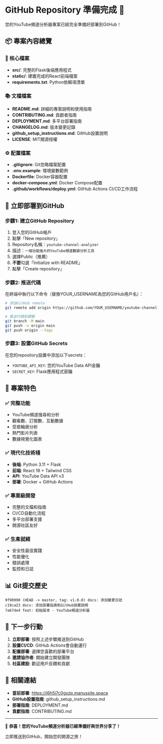 # GitHub Repository 準備完成 🎉

您的YouTube頻道分析器專案已經完全準備好部署到GitHub！

## 📦 專案內容總覽

### 🔧 核心檔案
- **src/**: 完整的Flask後端應用程式
- **static/**: 建置完成的React前端檔案
- **requirements.txt**: Python依賴項清單

### 📚 文檔檔案
- **README.md**: 詳細的專案說明和使用指南
- **CONTRIBUTING.md**: 貢獻者指南
- **DEPLOYMENT.md**: 多平台部署指南
- **CHANGELOG.md**: 版本變更記錄
- **github_setup_instructions.md**: GitHub設置說明
- **LICENSE**: MIT開源授權

### ⚙️ 配置檔案
- **.gitignore**: Git忽略檔案配置
- **.env.example**: 環境變數範例
- **Dockerfile**: Docker容器配置
- **docker-compose.yml**: Docker Compose配置
- **.github/workflows/deploy.yml**: GitHub Actions CI/CD工作流程

## 🚀 立即部署到GitHub

### 步驟1: 建立GitHub Repository
1. 登入您的GitHub帳戶
2. 點擊「New repository」
3. Repository名稱：`youtube-channel-analyzer`
4. 描述：`一個功能強大的YouTube頻道數據分析工具`
5. 選擇Public（推薦）
6. **不要**勾選「Initialize with README」
7. 點擊「Create repository」

### 步驟2: 推送代碼
在終端中執行以下命令（替換YOUR_USERNAME為您的GitHub用戶名）：

```bash
# 添加GitHub remote
git remote add origin https://github.com/YOUR_USERNAME/youtube-channel-analyzer.git

# 推送代碼和標籤
git branch -M main
git push -u origin main
git push origin --tags
```

### 步驟3: 設置GitHub Secrets
在您的repository設置中添加以下secrets：
- `YOUTUBE_API_KEY`: 您的YouTube Data API金鑰
- `SECRET_KEY`: Flask應用程式密鑰

## 🌟 專案特色

### ✅ 完整功能
- YouTube頻道搜尋和分析
- 觀看數、訂閱數、互動數據
- 受眾輪廓分析
- 熱門影片列表
- 數據視覺化圖表

### ✅ 現代化技術棧
- **後端**: Python 3.11 + Flask
- **前端**: React 18 + Tailwind CSS
- **API**: YouTube Data API v3
- **部署**: Docker + GitHub Actions

### ✅ 專業級開發
- 完整的文檔和指南
- CI/CD自動化流程
- 多平台部署支援
- 開源社區友好

### ✅ 生產就緒
- 安全性最佳實踐
- 性能優化
- 錯誤處理
- 監控和日誌

## 📊 Git提交歷史

```
9f90990 (HEAD -> master, tag: v1.0.0) docs: 添加變更日誌
c19ca23 docs: 添加部署指南和GitHub設置說明  
7a674e4 feat: 初始版本 - YouTube頻道分析器
```

## 🎯 下一步行動

1. **立即部署**: 按照上述步驟推送到GitHub
2. **設置CI/CD**: GitHub Actions會自動運行
3. **配置部署**: 選擇您喜歡的部署平台
4. **邀請協作者**: 開始建立開發團隊
5. **社區建設**: 歡迎用戶反饋和貢獻

## 🔗 相關連結

- **當前部署**: https://j6h5i7c0gxzp.manussite.space
- **GitHub設置指南**: github_setup_instructions.md
- **部署指南**: DEPLOYMENT.md
- **貢獻指南**: CONTRIBUTING.md

---

🎉 **恭喜！您的YouTube頻道分析器已經準備好與世界分享了！**

立即推送到GitHub，開始您的開源之旅！

